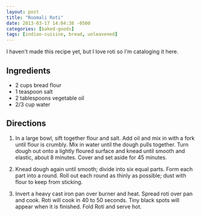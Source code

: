 ```yaml
---
layout: post
title: "Roomali Roti"
date: 2013-03-17 14:04:38 -0500
categories: [baked-goods]
tags: [indian-cuisine, bread, unleavened]
---
```

I haven't made this recipe yet, but I love roti so I'm cataloging it here.

## Ingredients

* 2 cups bread flour
* 1 teaspoon salt
* 2 tablespoons vegetable oil
* 2/3 cup water


## Directions

1.  In a large bowl, sift together flour and salt. Add oil and mix in with a fork until flour is crumbly. Mix in water until the dough pulls together. Turn dough out onto a lightly floured surface and knead until smooth and elastic, about 8 minutes. Cover and set aside for 45 minutes.

1.  Knead dough again until smooth; divide into six equal parts. Form each part into a round. Roll out each round as thinly as possible; dust with flour to keep from sticking.


1.  Invert a heavy cast iron pan over burner and heat. Spread roti over pan and cook. Roti will cook in 40 to 50 seconds. Tiny black spots will appear when it is finished. Fold Roti and serve hot.
